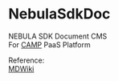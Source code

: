 NebulaSdkDoc
============

NEBULA SDK Document CMS  
For [CAMP](https://www.quanta-camp.com) PaaS Platform

Reference:  
[MDWiki](http://dynalon.github.io/mdwiki/#!index.md)
